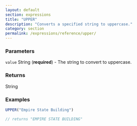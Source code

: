 ```yaml
---
layout: default
section: expressions
title: "UPPER"
description: "Converts a specified string to uppercase."
category: section
permalink: /expressions/reference/upper/
---
```


### Parameters

`value` String (__required__) - The string to convert to uppercase.

### Returns

String

### Examples

```js
UPPER("Empire State Building")

// returns "EMPIRE STATE BUILDING"
```